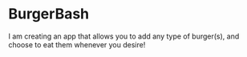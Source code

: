 # BurgerBash
I am creating an app that allows you to add any type of burger(s), and choose to eat them whenever you desire!
